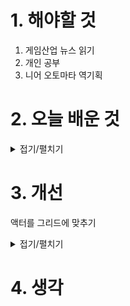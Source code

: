 
# 1. 해야할 것

1. 게임산업 뉴스 읽기 
2. 개인 공부  
3. 니어 오토마타 역기획



# 2. 오늘 배운 것

<details>
<summary>접기/펼치기</summary>

## 니어오토마타 스펙 최종 점검
![image](https://github.com/user-attachments/assets/a23cd04a-8716-45d4-a50e-3a4b68485bec)

![image](https://github.com/user-attachments/assets/bfaede42-4cf9-4b9f-ac20-9a661743b69f)
![image](https://github.com/user-attachments/assets/6bcd1fbb-7825-4926-a9c4-61fd27c0cfdf)

![image](https://github.com/user-attachments/assets/d552b74c-eec6-48a0-abfc-c93a1f06fc70)





</details>




# 3. 개선
액터를 그리드에 맞추기

<details>
<summary>접기/펼치기</summary>


![image](https://github.com/user-attachments/assets/e342e019-e656-4116-a358-df26197d9a28)
</details>



# 4. 생각


